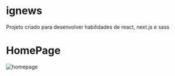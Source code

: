 # ignews
Projeto criado para desenvolver habilidades de react, next.js e sass


# HomePage
![homepage](https://user-images.githubusercontent.com/81782608/142734122-ce83aad5-6382-48ae-b2e1-38e3b6dee0a8.png)

